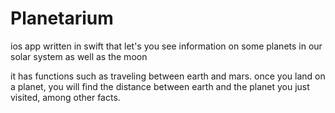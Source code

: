 # Planetarium
ios app written in swift that let's you see information on some planets in our solar system as well as the moon

it has functions such as traveling between earth and mars. once you land on a planet, you will find the distance between earth 
and the planet you just visited, among other facts. 

